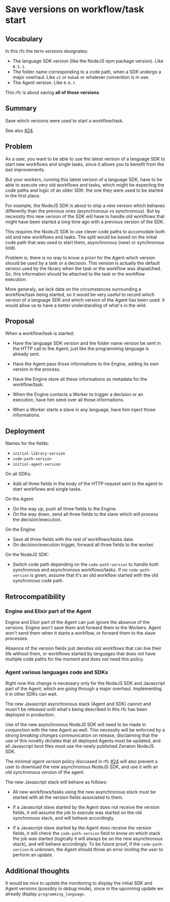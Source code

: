 # Save versions on workflow/task start

## Vocabulary

In this rfc the term _versions_ designates:

* The language SDK version (like the NodeJS npm package version). Like `0.5.1`.
* The folder name corresponding to a code path, when a SDK undergo a major overhaul. Like `v1` or `kebab` or whatever convention is in use.
* The Agent version. Like `0.6.7`.

This rfc is about saving **all of those versions**.

## Summary

Save which versions were used to start a workflow/task.

See also [#24](https://github.com/zenaton/rfcs/pull/24).

## Problem

As a user, you want to be able to use the latest version of a language SDK to start new workflows and single tasks, since it allows you to benefit from the last improvements.

But your workers, running this latest version of a language SDK, have to be able to execute very old workflows and tasks, which might be expecting the code paths and logic of an older SDK: the one they were used to be started in the first place.

For example, the NodeJS SDK is about to ship a new version which behaves differently than the previous ones (asynchronous vs synchronous). But by necessity this new version of the SDK will have to handle old workflows that might have been started a long time ago with a previous version of the SDK.

This requires the NodeJS SDK to use clever code paths to accomodate both old and new workflows and tasks. The split would be based on the initial code path that was used to start them, asynchronous (new) or synchronous (old).

Problem is: there is no way to know *a priori* for the Agent which version should be used by a task or a decision. This version is actually the default version used by the library when the task or the workflow was dispatched. So, this information should be attached to the task or the workflow execution.

More generaly, we lack data on the circumstances surrounding a workflow/task being started, so it would be very useful to record which version of a language SDK and which version of the Agent has been used. It would allow us to have a better understanding of what's in the wild.

## Proposal

When a workflow/task is started:

* Have the language SDK version and the folder name version be sent in the HTTP call to the Agent, just like the programming language is already sent.

* Have the Agent pass those informations to the Engine, adding its own version in the process.

* Have the Engine store all these informations as metadata for the workflow/task.

* When the Engine contacts a Worker to trigger a decision or an execution, have him send over all those informations.

* When a Worker starts a slave in any language, have him inject those informations.

## Deployment

Names for the fields:

* `initial-library-version`
* `code-path-version`
* `initial-agent-version`

On all SDKs:

* Add all three fields in the body of the HTTP request sent to the agent to start workflows and single tasks.

On the Agent:

* On the way up, push all three fields to the Engine.
* On the way down, send all three fields to the slave which will process the decision/execution.

On the Engine:

* Save all three fields with the rest of workflows/tasks data.
* On decision/execution trigger, forward all three fields to the worker.

On the NodeJS SDK:

* Switch code path depending on the `code-path-version` to handle both synchronous and asynchronous workflows/tasks. If no `code-path-version` is given, assume that it's an old workflow started with the old synchronous code path.

## Retrocompatibility

### Engine and Elixir part of the Agent

Engine and Elixir part of the Agent can just ignore the absence of the versions. Engine won't save them and forward them to the Workers. Agent won't send them when it starts a workflow, or forward them to the slave processes.

Absence of the version fields just denotes old workflows that can live their life without them, or workflows started by languages that does not have multiple code paths for the moment and does not need this policy.

### Agent various languages code and SDKs

Right now this change is necessary only for the NodeJS SDK and Javascript part of the Agent, which are going through a major overhaul. Implementing it in other SDKs can wait.

The new Javascript asynchronous stack (Agent and SDK) cannot and musn't be released until what's being described in this rfc has been deployed in production.

Use of the new asynchronous NodeJS SDK will need to be made in conjunction with the new Agent as well. This necessity will be enforced by a strong _breaking changes_ communication on release, disclaiming that the use of this novelty dictates that all deployed Agents must be updated, and all Javascript boot files must use the newly published Zenaton NodeJS SDK.

The _minimal agent version_ policy discussed in rfc [#24](https://github.com/zenaton/rfcs/pull/24) will also prevent a user to download the new asynchronous NodeJS SDK, and use it with an old synchronous version of the agent.

The new Javascript stack will behave as follows:

* All new workflows/tasks using the new asynchronous stack must be started with all the version fields associated to them.

* If a Javascript slave started by the Agent does not receive the version fields, it will assume the job to execute was started on the old synchronous stack, and will behave accordingly.

* If a Javascript slave started by the Agent does receive the version fields, it will check the `code-path-version` field to know on which stack the job was started (logically it will always be on the new asynchronous stack), and will behave accordingly. To be future proof, if the `code-path-version` is unknown, the Agent should throw an error inviting the user to perform an update.

## Additional thoughts

It would be nice to update the monitoring to display the initial SDK and Agent versions (possibly in *debug* mode), since in the upcoming update we already display `programming_language`.
